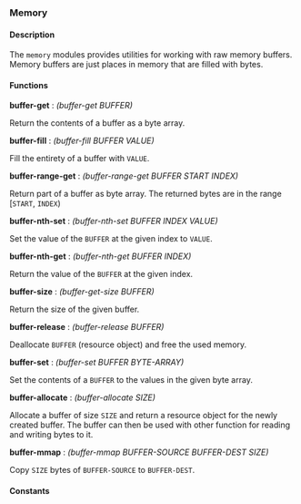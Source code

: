 ### Memory

#### Description

The `memory` modules provides utilities for working with raw memory
buffers. Memory buffers are just places in memory that are filled with bytes.

#### Functions

**buffer-get** : *(buffer-get BUFFER)*

Return the contents of a buffer as a byte array.


**buffer-fill** : *(buffer-fill BUFFER VALUE)*

Fill the entirety of a buffer with `VALUE`.


**buffer-range-get** : *(buffer-range-get BUFFER START INDEX)*

Return part of a buffer as byte array. The returned bytes are in the
range [`START`, `INDEX`)


**buffer-nth-set** : *(buffer-nth-set BUFFER INDEX VALUE)*

Set the value of the `BUFFER` at the given index to `VALUE`.


**buffer-nth-get** : *(buffer-nth-get BUFFER INDEX)*

Return the value of the `BUFFER` at the given index.


**buffer-size** : *(buffer-get-size BUFFER)*

Return the size of the given buffer.


**buffer-release** : *(buffer-release BUFFER)*

Deallocate `BUFFER` (resource object) and free the used memory.


**buffer-set** : *(buffer-set BUFFER BYTE-ARRAY)*

Set the contents of a `BUFFER` to the values in the given byte array.


**buffer-allocate** : *(buffer-allocate SIZE)*

Allocate a buffer of size `SIZE` and return a resource object for the
newly created buffer. The buffer can then be used with other function
for reading and writing bytes to it.


**buffer-mmap** : *(buffer-mmap BUFFER-SOURCE BUFFER-DEST SIZE)*

Copy `SIZE` bytes of `BUFFER-SOURCE` to `BUFFER-DEST`.


#### Constants


